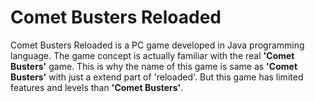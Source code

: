 # Comet Busters Reloaded

Comet Busters Reloaded is a PC game developed in Java programming language. The
game concept is actually familiar with the real **'Comet Busters'** game. This is
why the name of this game is same as **'Comet Busters'** with just a extend part of
'reloaded'. But this game has limited features and levels than **'Comet Busters'**.
